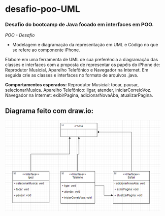 # desafio-poo-UML
### Desafio do bootcamp de Java focado em interfaces em POO.

*POO - Desafio*
- Modelagem e diagramação da representação em UML e Código no que se refere ao componente iPhone.

Elabore em uma ferramenta de UML de sua preferência a diagramação das classes e interfaces com a proposta de representar os papéis do iPhone de: Reprodutor Musicial, Aparelho Telefônico e Navegador na Internet. Em seguida crie as classes e interfaces no formato de arquivos .java.

**Comportamentos esperados:**
Reprodutor Musicial: tocar, pausar, selecionarMusica.
Aparelho Telefônico: ligar, atender, iniciarCorreioVoz.
Navegador na Internet: exibirPagina, adicionarNovaAba, atualizarPagina.

## Diagrama feito com draw.io:

<img src="./Docs/Diagrama-POO-iphone.png" >